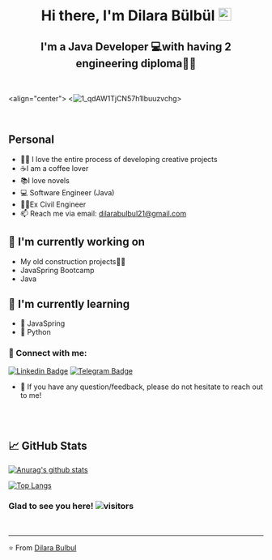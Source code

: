 <!---
DBulbul/DBulbul is a ✨ special ✨ repository because its `README.md` (this file) appears on your GitHub profile.
You can click the Preview link to take a look at your changes.Gifs and photos to use later is following;
--->
<!---[dilara bülbül](https://user-images.githubusercontent.com/97522259/160603809-8f08ce63-fd9b-4222-af1d-7e991f246864.png)
![191815_5d9d3ff1ad894e96a2f0a86681563555_mv2 (1)](https://user-images.githubusercontent.com/97522259/160606235-8bc5a3f2-4f07-4e87-8549-ed26103c3088.gif)
 ![9dcb36579d4518b31451906466dc735d](https://user-images.githubusercontent.com/97522259/160607701-8d9b590d-3e4d-4cca-be4d-386e94a897ef.gif)
![605609942900a56b7d9547ee_animation_500_kmhu8z1q](https://user-images.githubusercontent.com/97522259/160607960-a9b9a161-0050-4cbe-a348-1186bb5713a3.gif)
![gif-dilara](https://user-images.githubusercontent.com/97522259/160608365-eec249d4-842c-4ec2-91ef-f264cfe80c35.gif)
--->

<h1 align="center"> Hi there, I'm Dilara Bülbül <img src="https://media.giphy.com/media/hvRJCLFzcasrR4ia7z/giphy.gif" width="25px">
</h1>

<h2 align="center">
I'm a Java Developer 💻with having 2 engineering diploma👩‍🎓
  </h2> 
 
</br>    

<align="center">
<![1_qdAW1TjCN57h1lbuuzvchg](https://user-images.githubusercontent.com/97522259/160608626-1359a052-e29d-4890-9187-68ee43c75f45.gif)>

</br>  

## Personal

                
- 👩‍💻 I love the entire process of developing creative projects                               
- ☕I am a coffee lover
- 📚I love novels
- :computer: Software Engineer (Java)
- 👷‍♀️Ex Civil Engineer  
- 📫 Reach me via email: dilarabulbul21@gmail.com 


## 🔭 I'm currently working on

- My old construction projects👷‍♀️
- JavaSpring Bootcamp
- Java

## 🌱 I'm currently learning

- 📱 JavaSpring
- 🐍 Python

### 🤝 Connect with me:


[![Linkedin Badge](https://img.shields.io/badge/-LinkedIn-0e76a8?style=flat-square&logo=Linkedin&logoColor=white)](https://www.linkedin.com/in/dilara-bülbül/)
[![Telegram Badge](https://img.shields.io/badge/-Telegram-0088cc?style=flat-square&logo=Telegram&logoColor=white)](https://t.me/DilaraBulbul)
</br>
- 💬 If you have any question/feedback, please do not hesitate to reach out to me!

</br>
</br>


## 📈 GitHub Stats 

[![Anurag's github stats](https://github-readme-stats.vercel.app/api?username=DBulbul)](https://github.com/DBulbul/)

[![Top Langs](https://github-readme-stats.vercel.app/api/top-langs/?username=DBulbul&layout=compact)](https://github.com/DBulbul/)

 <!-- total visitor counter -->
### Glad to see you here! ![visitors](https://visitor-badge.glitch.me/badge?page_id=${DBulbul}.${416281047})
<!-- total visitor counter -->


<br>

<hr>

⭐️ From [Dilara Bulbul](https://github.com/DBulbul)
